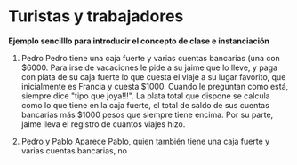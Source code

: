 # Turistas y trabajadores

**Ejemplo sencilllo para introducir el concepto de clase e instanciación**

1) Pedro
Pedro tiene una caja fuerte y varias cuentas bancarias (una con $6000. 
Para irse de vacaciones le pide a su jaime que lo lleve, y paga con plata de su caja fuerte lo que cuesta el viaje a su lugar favorito, que inicialmente es Francia y cuesta $1000.
Cuando le preguntan como está, siempre dice "tipo que joya!!!".
La plata total que dispone se calcula como lo que tiene en la caja fuerte, el total de saldo de sus cuentas bancarias más $1000 pesos que siempre tiene encima.
Por su parte, jaime lleva el registro de cuantos viajes hizo.

2) Pedro y Pablo
Aparece Pablo, quien también tiene una caja fuerte y varias cuentas bancarias, no 
